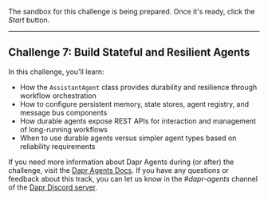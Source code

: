The sandbox for this challenge is being prepared. Once it's ready, click the *Start* button.

---

## Challenge 7: Build Stateful and Resilient Agents

In this challenge, you'll learn:

- How the `AssistantAgent` class provides durability and resilience through workflow orchestration
- How to configure persistent memory, state stores, agent registry, and message bus components
- How durable agents expose REST APIs for interaction and management of long-running workflows
- When to use durable agents versus simpler agent types based on reliability requirements

If you need more information about Dapr Agents during (or after) the challenge, visit the [Dapr Agents Docs](https://diagrid.ws/dapr-agents-docs/). If you have any questions or feedback about this track, you can let us know in the *#dapr-agents* channel of the [Dapr Discord server](https://bit.ly/dapr-discord).
